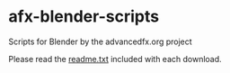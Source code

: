 # afx-blender-scripts
Scripts for Blender by the advancedfx.org project

Please read the [readme.txt](https://github.com/ripieces/afx-blender-scripts/blob/master/advancedfx/readme.txt) included with each download.
